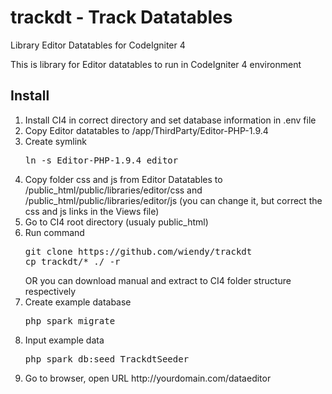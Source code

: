 # trackdt - Track Datatables
Library Editor Datatables for CodeIgniter 4

This is library for Editor datatables to run in CodeIgniter 4 environment

<h2>Install</h2>
<ol>
  <li>Install CI4 in correct directory and set database information in .env file</li>
  <li>Copy Editor datatables to /app/ThirdParty/Editor-PHP-1.9.4</li>
  <li>Create symlink <pre>ln -s Editor-PHP-1.9.4 editor</pre></li>
  <li>Copy folder css and js from Editor Datatables to /public_html/public/libraries/editor/css and /public_html/public/libraries/editor/js (you can change it, 
    but correct the css and js links in the Views file)</li>
  <li>Go to CI4 root directory (usualy public_html)</li>
  <li>Run command <pre>git clone https://github.com/wiendy/trackdt<br>cp trackdt/* ./ -r</pre> OR you can download manual and extract to CI4 folder structure respectively</li>
  <li>Create example database <pre>php spark migrate</pre></li>
  <li>Input example data <pre>php spark db:seed TrackdtSeeder</pre></li>
  <li>Go to browser, open URL http://yourdomain.com/dataeditor</li>
</ol>
